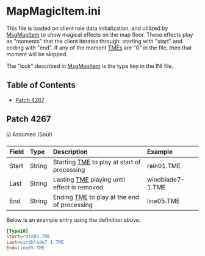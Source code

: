 # MapMagicItem.ini

This file is loaded on client role data initialization, and utilized by [MsgMapItem](../../network/messages/MsgMapItem.md) to show magical effects on the map floor. These effects play as "moments" that the client iterates through: starting with "start" and ending with "end". If any of the moment [TMEs](../formats/tme.md) are "0" in the file, then that moment will be skipped.

The "look" described in [MsgMapItem](../../network/messages/MsgMapItem.md) is the type key in the INI file.

## Table of Contents

* [Patch 4267](#patch-4267)

## Patch 4267

☑️ Assumed (Soul)

| Field | Type | Description | Example |
|:-------|:--------|:--------|:--------|
| Start | String | Starting [TME](../formats/tme.md) to play at start of processing | rain01.TME |
| Last | String | Lasting [TME](../formats/tme.md) playing until effect is removed | windblade7-1.TME |
| End | String | Ending [TME](../formats/tme.md) to play at the end of processing | line05.TME |

Below is an example entry using the definition above:

```ini
[Type10]
Start=rain01.TME
Last=windblade7-1.TME
End=line05.TME
```
